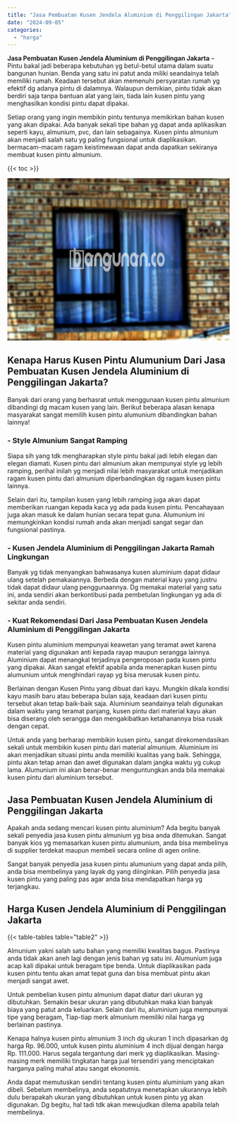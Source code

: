 ```yaml
---
title: "Jasa Pembuatan Kusen Jendela Aluminium di Penggilingan Jakarta"
date: "2024-09-05"
categories: 
  - "harga"
---
```


**Jasa Pembuatan Kusen Jendela Aluminium di Penggilingan Jakarta** – Pintu bakal jadi beberapa kebutuhan yg betul-betul utama dalam suatu bangunan hunian. Benda yang satu ini patut anda miliki seandainya telah memiliki rumah. Keadaan tersebut akan memenuhi persyaratan rumah yg efektif dg adanya pintu di dalamnya. Walaupun demikian, pintu tidak akan berdiri saja tanpa bantuan alat yang lain, tiada lain kusen pintu yang menghasilkan kondisi pintu dapat dipakai.

Setiap orang yang ingin membikin pintu tentunya memikirkan bahan kusen yang akan dipakai. Ada banyak sekali tipe bahan yg dapat anda aplikasikan seperti kayu, almunium, pvc, dan lain sebagainya. Kusen pintu almunium akan menjadi salah satu yg paling fungsional untuk diaplikasikan. bermacam-macam ragam keistimewaan dapat anda dapatkan sekiranya membuat kusen pintu almunium.

{{< toc >}}

![Jasa Pembuatan Kusen Jendela Aluminium di Penggilingan Jakarta](/images/harga-kusen-jendela-alumunium-10.png)

## Kenapa Harus Kusen Pintu Alumunium Dari Jasa Pembuatan Kusen Jendela Aluminium di Penggilingan Jakarta?

Banyak dari orang yang berhasrat untuk menggunaan kusen pintu almunium dibandingi dg macam kusen yang lain. Berikut beberapa alasan kenapa masyarakat sangat memilih kusen pintu alumunium dibandingkan bahan lainnya!

### \- Style Almunium Sangat Ramping

Siapa sih yang tdk mengharapkan style pintu bakal jadi lebih elegan dan elegan diamati. Kusen pintu dari almunium akan mempunyai style yg lebih ramping, perihal inilah yg menjadi nilai lebih masyarakat untuk menjadikan ragam kusen pintu dari almunium diperbandingkan dg ragam kusen pintu lainnya.

Selain dari itu, tampilan kusen yang lebih ramping juga akan dapat memberikan ruangan kepada kaca yg ada pada kusen pintu. Pencahayaan juga akan masuk ke dalam hunian secara tepat guna. Alumunium ini memungkinkan kondisi rumah anda akan menjadi sangat segar dan fungsional pastinya.

### \- Kusen Jendela Aluminium di Penggilingan Jakarta Ramah Lingkungan

Banyak yg tidak menyangkan bahwasanya kusen aluminium dapat didaur ulang setelah pemakaiannya. Berbeda dengan material kayu yang justru tidak dapat didaur ulang penggunaannya. Dg memakai material yang satu ini, anda sendiri akan berkontibusi pada pembetulan lingkungan yg ada di sekitar anda sendiri.

### \- Kuat Rekomendasi Dari Jasa Pembuatan Kusen Jendela Aluminium di Penggilingan Jakarta

Kusen pintu aluminium mempunyai keawetan yang teramat awet karena material yang digunakan anti kepada rayap maupun serangga lainnya. Aluminium dapat menangkal terjadinya pengeroposan pada kusen pintu yang dipakai. Akan sangat efektif apabila anda menerapkan kusen pintu alumunium untuk menghindari rayap yg bisa merusak kusen pintu.

Berlainan dengan Kusen Pintu yang dibuat dari kayu. Mungkin dikala kondisi kayu masih baru atau beberapa bulan saja, keadaan dari kusen pintu tersebut akan tetap baik-baik saja. Aluminium seandainya telah digunakan dalam waktu yang teramat panjang, kusen pintu dari material kayu akan bisa diserang oleh serangga dan mengakibatkan ketahanannya bisa rusak dengan cepat.

Untuk anda yang berharap membikin kusen pintu, sangat direkomendasikan sekali untuk membikin kusen pintu dari material almunium. Aluminium ini akan menjadikan situasi pintu anda memiliki kualitas yang baik. Sehingga, pintu akan tetap aman dan awet digunakan dalam jangka waktu yg cukup lama. Alumunium ini akan benar-benar menguntungkan anda bila memakai kusen pintu dari aluminium tersebut.

## Jasa Pembuatan Kusen Jendela Aluminium di Penggilingan Jakarta

Apakah anda sedang mencari kusen pintu aluminium? Ada begitu banyak sekali penyedia jasa kusen pintu almunium yg bisa anda ditemukan. Sangat banyak kios yg memasarkan kusen pintu alumunium, anda bisa membelinya di supplier terdekat maupun membeli secara online di agen online.

Sangat banyak penyedia jasa kusen pintu alumunium yang dapat anda pilih, anda bisa membelinya yang layak dg yang diinginkan. Pilih penyedia jasa kusen pintu yang paling pas agar anda bisa mendapatkan harga yg terjangkau.

## Harga Kusen Jendela Aluminium di Penggilingan Jakarta

{{< table-tables table="table2" >}}

Almunium yakni salah satu bahan yang memiliki kwalitas bagus. Pastinya anda tidak akan aneh lagi dengan jenis bahan yg satu ini. Alumunium juga acap kali dipakai untuk beragam tipe benda. Untuk diaplikasikan pada kusen pintu tentu akan amat tepat guna dan bisa membuat pintu akan menjadi sangat awet.

Untuk pembelian kusen pintu almunium dapat diatur dari ukuran yg dibutuhkan. Semakin besar ukuran yang dibutuhkan maka kian banyak biaya yang patut anda keluarkan. Selain dari itu, aluminium juga mempunyai tipe yang beragam, Tiap-tiap merk almunium memiliki nilai harga yg berlainan pastinya.

Kenapa halnya kusen pintu almunium 3 inch dg ukuran 1 inch dipasarkan dg harga Rp. 96.000, untuk kusen pintu aluminium 4 inch dijual dengan harga Rp. 111.000. Harus segala tergantung dari merk yg diaplikasikan. Masing-masing merk memiliki tingkatan harga jual tersendiri yang menciptakan harganya paling mahal atau sangat ekonomis.

Anda dapat memutuskan sendiri tentang kusen pintu aluminium yang akan dibeli. Sebelum membelinya, anda sepatutnya menetapkan ukurannya lebih dulu berapakah ukuran yang dibutuhkan untuk kusen pintu yg akan digunakan. Dg begitu, hal tadi tdk akan mewujudkan dilema apabila telah membelinya.
